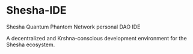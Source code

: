 # Shesha-IDE
Shesha Quantum Phantom Network personal DAO IDE 

A decentralized and Krshna-conscious development environment for the Shesha ecosystem.

